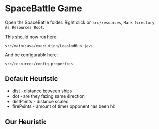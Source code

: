 # SpaceBattle Game

Open the SpaceBattle folder.  Right click on `src/resources`, `Mark Directory As`, `Resources Root`.

This should now run here:
```
src/main/java/exectution/LoadAndRun.java
```

And be configurable here:
```
src/resources/config.properties
```

## Default Heuristic
- dist - distance between ships
- dot - are they facing same direction
- distPoints - distance scaled	
- firePoints - amount of times opponent has been hit

## Our Heuristic
